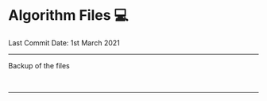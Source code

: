 # Algorithm Files :computer:

Last Commit Date: 1st March 2021

---

Backup of the files

<br />

---
